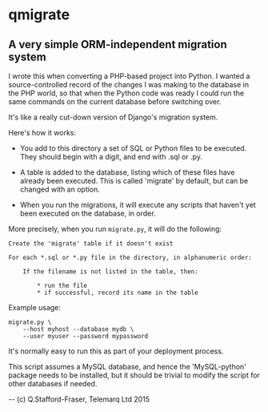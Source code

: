 # qmigrate

## A very simple ORM-independent migration system

I wrote this when converting a PHP-based project into Python.  I wanted a source-controlled record of the changes I was making to the database in the PHP world, so that when the Python code was ready I could run the same commands on the current database before switching over.  

It's like a really cut-down version of Django's migration system.

Here's how it works:

* You add to this directory a set of SQL or Python files to be executed.  They should begin with a digit, and end with .sql or .py.

* A table is added to the database, listing which of these files have already been executed. This is called 'migrate' by default, but can be changed with an option.

* When you run the migrations, it will execute any scripts that haven't yet been executed on the database, in order. 

More precisely, when you run `migrate.py`, it will do the following:

     
    Create the 'migrate' table if it doesn't exist
    
    For each *.sql or *.py file in the directory, in alphanumeric order:
    
        If the filename is not listed in the table, then:
    
            * run the file
            * if successful, record its name in the table
     

Example usage:

    migrate.py \
        --host myhost --database mydb \
        --user myuser --password mypassword

It's normally easy to run this as part of your deployment process.

This script assumes a MySQL database, and hence the 'MySQL-python' package needs to be installed, but it should be trivial to modify the script for other databases if needed.


-- (c) Q.Stafford-Fraser, Telemarq Ltd 2015

